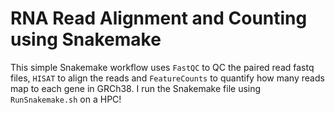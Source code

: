 # RNA Read Alignment and Counting using Snakemake
This simple Snakemake workflow uses `FastQC` to QC the paired read fastq files, `HISAT` to align the reads and `FeatureCounts` to quantify how many reads map to each gene in GRCh38. I run the Snakemake file using `RunSnakemake.sh` on a HPC!

